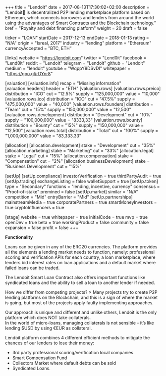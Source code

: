 +++
title = "Lendoit"
date = 2017-08-13T17:30:02+02:00
description = "Lendoit🏅 is decentralized P2P lending marketplace platform based on Ethereum, which connects borrowers and lenders from around the world using the advantages of Smart Contracts and the Blockchain technology."
bref = "Royalty and debt financing platform"
weight = 20
draft = false

ticker = "LOAN"
startDate = 2017-12-13
endDate = 2018-01-13
rating = "N/A"
origin = "Isreal, 2017"
industry = "lending"
platform = "Ethereum"
currencyAccepted = "BTC, ETH"

[links]
  website = "https://lendoit.com"
  twitter = "Lend0it"
  facebook = "Lend0it"
  reddit = "Lendoit"
  telegram = "Lendoit"
  github = "Lendoit"
  medium = "lendoit"
  youtube = "WqppY8DSvDI"
  whitepaper = "https://goo.gl/rDYnr8"

[valuation]
  [valuation.info]
    recap = "Missing information"
  [valuation.headers]
    header = "ETH"
  [valuation.rows]
    [valuation.rows.preico]
      distribution = "ICO"
      cut = "12.5%"
      supply = "125,000,000"
      value = "10,000"
    [valuation.rows.ico]
      distribution = "ICO"
      cut = "47.5%"
      supply = "475,000,000"
      value = "40,000"
    [valuation.rows.founders]
      distribution = "Team"
      cut = "15%"
      supply = "150,000,000"
      value = "12,500"
   [valuation.rows.development]
      distribution = "Development"
      cut = "10%"
      supply = "100,000,000"
      value = "8333,33"
   [valuation.rows.bounty]
      distribution = "Bounty"
      cut = "15%"
      supply = "150,000,000"
      value = "12,500"
    [valuation.rows.total]
      distribution = "Total"
      cut = "100%"
      supply = "1,000,000,000"
      value = "83,333.33"

[allocation]
  [allocation.development]
    stake = "Development"
    cut = "35%"
  [allocation.marketing]
    stake = "Marketing"
    cut = "33%"
  [allocation.legal]
    stake = "Legal"
    cut = "15%"
  [allocation.compensation]
    stake = "Compensation"
    cut = "2%"
  [allocation.businessDevelopment]
    stake = "Business Development"
    cut = "15%"

[setUp]
  [setUp.compliance]
    investorVerification = true
    thirdPartyAudit = true
  [setUp.trading]
    exchangeListing = false
    walletSupport = true
  [setUp.token]
    type = "Secondary"
    functions = "lending, incentive, currency"
    consensus = "Proof-of-stake"
    premined = false
  [setUp.market]
    similar = "N/A"
    competition = "Mid"
    entryBarrier = "Mid"
  [setUp.partnerships]
    mainstreamMedia = true
    corporatePartners = true
    smartMoneyInvestors = true
    cryptoInfluencers = true

[stage]
  website = true
  whitepaper = true
  initialCode = true
  mvp = true
  openDev = true
  beta = true
  workingProduct = false
  community = false
  expansion = false
  profit = false
+++


**Functionality**

Loans can be given in any of the ERC20 currencies. The platform provides all the elements a lending market needs to function, namely: professional scoring and verification APIs for each country, a loan marketplace, where lenders bid interest rates on loan applications and a default market where failed loans can be traded.  

The Lendoit Smart Loan Contract also offers important functions like syndicated loans and the ability to sell a loan to another lender if needed.

How we differ from competing projects? > Many projects try to create P2P lending platforms on the Blockchain, and this is a sign of where the market is going, but most of the projects apply faulty implementing approaches.  

Our approach is unique and different and unlike others, Lendoit is the only platform which does NOT take collaterals.  
In the world of micro-loans, managing collaterals is not sensible - it’s like lending $USD by using €EUR as collateral.  

Lendoit platform combines 4 different efficient methods to mitigate the chances of our lenders to lose their money:

* 3rd party professional scoring/verification local companies
* Smart Compensation Fund
* Collectors Market where default debts can be sold
* Syndicated Loans.
